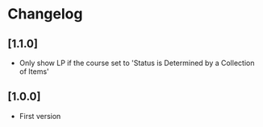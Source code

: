 # Changelog

## [1.1.0]
- Only show LP if the course set to 'Status is Determined by a Collection of Items'

## [1.0.0]
- First version
